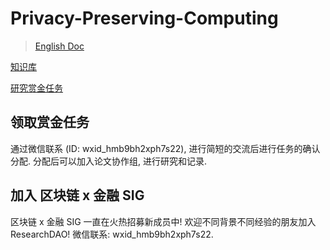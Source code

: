 # Privacy-Preserving-Computing

> [English Doc](./README.md)

[知识库](https://github.com/DigitalFinanceAndWorldSIG/ResearchDAO/tree/main/Privacy-Preserving-Computing)

[研究赏金任务](https://github.com/DigitalFinanceAndWorldSIG/Privacy-Preserving-Computing/issues)

## 领取赏金任务

通过微信联系 (ID: wxid_hmb9bh2xph7s22), 进行简短的交流后进行任务的确认分配. 分配后可以加入论文协作组, 进行研究和记录.

## 加入 区块链 x 金融 SIG

区块链 x 金融 SIG 一直在火热招募新成员中! 欢迎不同背景不同经验的朋友加入 ResearchDAO! 微信联系: wxid_hmb9bh2xph7s22. 
